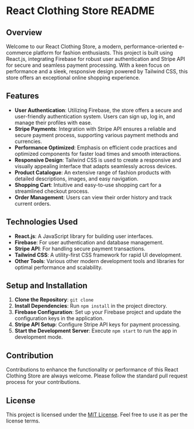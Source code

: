 # React Clothing Store README

## Overview

Welcome to our React Clothing Store, a modern, performance-oriented e-commerce platform for fashion enthusiasts. This project is built using React.js, integrating Firebase for robust user authentication and Stripe API for secure and seamless payment processing. With a keen focus on performance and a sleek, responsive design powered by Tailwind CSS, this store offers an exceptional online shopping experience.

## Features

- **User Authentication**: Utilizing Firebase, the store offers a secure and user-friendly authentication system. Users can sign up, log in, and manage their profiles with ease.
- **Stripe Payments**: Integration with Stripe API ensures a reliable and secure payment process, supporting various payment methods and currencies.
- **Performance Optimized**: Emphasis on efficient code practices and optimized components for faster load times and smooth interactions.
- **Responsive Design**: Tailwind CSS is used to create a responsive and visually appealing interface that adapts seamlessly across devices.
- **Product Catalogue**: An extensive range of fashion products with detailed descriptions, images, and easy navigation.
- **Shopping Cart**: Intuitive and easy-to-use shopping cart for a streamlined checkout process.
- **Order Management**: Users can view their order history and track current orders.

## Technologies Used

- **React.js**: A JavaScript library for building user interfaces.
- **Firebase**: For user authentication and database management.
- **Stripe API**: For handling secure payment transactions.
- **Tailwind CSS**: A utility-first CSS framework for rapid UI development.
- **Other Tools**: Various other modern development tools and libraries for optimal performance and scalability.

## Setup and Installation

1. **Clone the Repository**: `git clone`
2. **Install Dependencies**: Run `npm install` in the project directory.
3. **Firebase Configuration**: Set up your Firebase project and update the configuration keys in the application.
4. **Stripe API Setup**: Configure Stripe API keys for payment processing.
5. **Start the Development Server**: Execute `npm start` to run the app in development mode.

## Contribution

Contributions to enhance the functionality or performance of this React Clothing Store are always welcome. Please follow the standard pull request process for your contributions.

## License

This project is licensed under the [MIT License](LICENSE.md). Feel free to use it as per the license terms.
